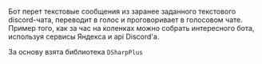 Бот перет текстовые сообщения из заранее заданного текстового discord-чата, переводит в голос и проговоривает в голосовом чате.
Пример того, как за час на коленках можно собрать интересного бота, используя сервисы Яндекса и api Discord'а.

За основу взята библиотека `DSharpPlus`
